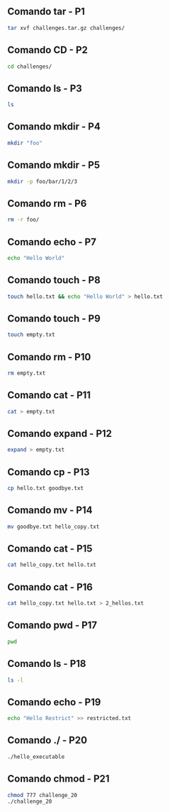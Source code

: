 ## Comando tar - P1

```sh
tar xvf challenges.tar.gz challenges/ 
```

## Comando CD - P2

```sh
cd challenges/ 
```

## Comando ls - P3

```sh
ls 
```

## Comando mkdir - P4
```sh
mkdir "foo"  
```

## Comando mkdir - P5

```sh
mkdir -p foo/bar/1/2/3 
```

## Comando rm - P6

```sh
rm -r foo/ 
```

## Comando echo - P7

```sh
echo "Hello World" 
```

## Comando touch - P8

```sh
touch hello.txt && echo "Hello World" > hello.txt 
```

## Comando touch - P9

```sh
touch empty.txt
```

## Comando rm - P10

```sh
rm empty.txt
```

## Comando cat - P11

```sh
cat > empty.txt 
```

## Comando expand - P12

```sh
expand > empty.txt  
```

## Comando cp - P13

```sh
cp hello.txt goodbye.txt
```

## Comando mv - P14

```sh
mv goodbye.txt hello_copy.txt
```

## Comando cat - P15

```sh
cat hello_copy.txt hello.txt 
```

## Comando cat - P16

```sh
cat hello_copy.txt hello.txt > 2_hellos.txt
```

## Comando pwd - P17

```sh
pwd
```

## Comando ls - P18

```sh
ls -l
```
## Comando echo - P19

```sh
echo "Hello Restrict" >> restricted.txt
```


## Comando ./ - P20

```sh
./hello_executable
```

## Comando chmod - P21

```sh
chmod 777 challenge_20
./challenge_20
```
